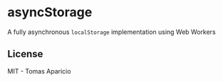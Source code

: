 # asyncStorage

A fully asynchronous `localStorage` implementation using Web Workers

## License

MIT - Tomas Aparicio
